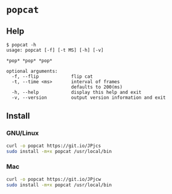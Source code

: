 # `popcat`

## Help

```shellsession
$ popcat -h
usage: popcat [-f] [-t MS] [-h] [-v]

*pop* *pop* *pop*

optional arguments:
  -f, --flip            flip cat
  -t, --time <ms>       interval of frames
                        defaults to 200(ms)
  -h, --help            display this help and exit
  -v, --version         output version information and exit
```

## Install

### GNU/Linux

```bash
curl -o popcat https://git.io/JPjcs
sudo install -m+x popcat /usr/local/bin
```

### Mac

```bash
curl -o popcat https://git.io/JPjcw
sudo install -m+x popcat /usr/local/bin
```

